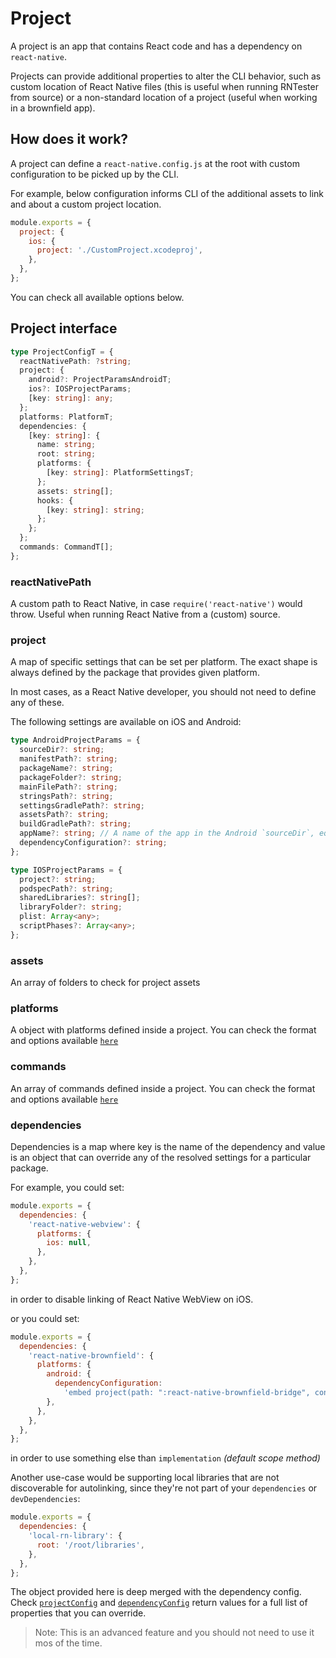 # Project

A project is an app that contains React code and has a dependency on `react-native`.

Projects can provide additional properties to alter the CLI behavior, such as custom location of React Native files (this is useful when running RNTester from source) or a non-standard location of a project (useful when working in a brownfield app).

## How does it work?

A project can define a `react-native.config.js` at the root with custom configuration to be picked up by the CLI.

For example, below configuration informs CLI of the additional assets to link and about a custom project location.

```js
module.exports = {
  project: {
    ios: {
      project: './CustomProject.xcodeproj',
    },
  },
};
```

You can check all available options below.

## Project interface

```ts
type ProjectConfigT = {
  reactNativePath: ?string;
  project: {
    android?: ProjectParamsAndroidT;
    ios?: IOSProjectParams;
    [key: string]: any;
  };
  platforms: PlatformT;
  dependencies: {
    [key: string]: {
      name: string;
      root: string;
      platforms: {
        [key: string]: PlatformSettingsT;
      };
      assets: string[];
      hooks: {
        [key: string]: string;
      };
    };
  };
  commands: CommandT[];
};
```

### reactNativePath

A custom path to React Native, in case `require('react-native')` would throw. Useful when running
React Native from a (custom) source.

### project

A map of specific settings that can be set per platform. The exact shape is always defined by the package that provides given platform.

In most cases, as a React Native developer, you should not need to define any of these.

The following settings are available on iOS and Android:

```ts
type AndroidProjectParams = {
  sourceDir?: string;
  manifestPath?: string;
  packageName?: string;
  packageFolder?: string;
  mainFilePath?: string;
  stringsPath?: string;
  settingsGradlePath?: string;
  assetsPath?: string;
  buildGradlePath?: string;
  appName?: string; // A name of the app in the Android `sourceDir`, equivalent to Gradle project name. By default it's `app`.
  dependencyConfiguration?: string;
};

type IOSProjectParams = {
  project?: string;
  podspecPath?: string;
  sharedLibraries?: string[];
  libraryFolder?: string;
  plist: Array<any>;
  scriptPhases?: Array<any>;
};
```

### assets

An array of folders to check for project assets

### platforms

A object with platforms defined inside a project. You can check the format and options available [`here`](platforms.md#platform-interface)

### commands

An array of commands defined inside a project. You can check the format and options available [`here`](plugins.md#command-interface)

### dependencies

Dependencies is a map where key is the name of the dependency and value is an object that can override any of the resolved settings for a particular package.

For example, you could set:

```js
module.exports = {
  dependencies: {
    'react-native-webview': {
      platforms: {
        ios: null,
      },
    },
  },
};
```

in order to disable linking of React Native WebView on iOS.

or you could set:

```js
module.exports = {
  dependencies: {
    'react-native-brownfield': {
      platforms: {
        android: {
          dependencyConfiguration:
            'embed project(path: ":react-native-brownfield-bridge", configuration: "default")',
        },
      },
    },
  },
};
```

in order to use something else than `implementation` _(default scope method)_

Another use-case would be supporting local libraries that are not discoverable for autolinking, since they're not part of your `dependencies` or `devDependencies`:

```js
module.exports = {
  dependencies: {
    'local-rn-library': {
      root: '/root/libraries',
    },
  },
};
```

The object provided here is deep merged with the dependency config. Check [`projectConfig`](platforms.md#projectconfig) and [`dependencyConfig`](platforms.md#dependencyConfig) return values for a full list of properties that you can override.

> Note: This is an advanced feature and you should not need to use it mos of the time.

